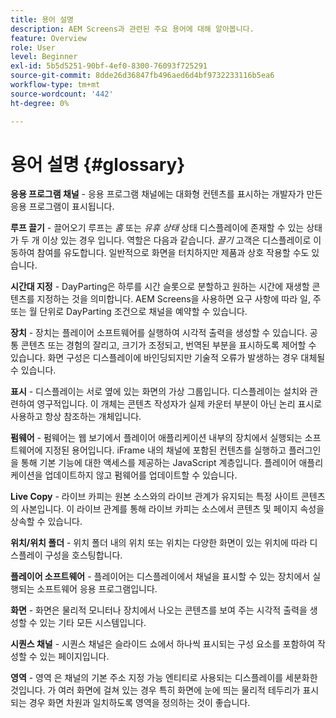 ```yaml
---
title: 용어 설명
description: AEM Screens과 관련된 주요 용어에 대해 알아봅니다.
feature: Overview
role: User
level: Beginner
exl-id: 5b5d5251-90bf-4ef0-8300-76093f725291
source-git-commit: 8dde26d36847fb496aed6d4bf9732233116b5ea6
workflow-type: tm+mt
source-wordcount: '442'
ht-degree: 0%

---
```


# 용어 설명 {#glossary}

**응용 프로그램 채널** - 응용 프로그램 채널에는 대화형 컨텐츠를 표시하는 개발자가 만든 응용 프로그램이 표시됩니다.

**루프 끌기** - 끌어오기 루프는 *홈* 또는 *유휴 상태* 상태 디스플레이에 존재할 수 있는 상태가 두 개 이상 있는 경우 입니다. 역할은 다음과 같습니다. *끌기* 고객은 디스플레이로 이동하여 참여를 유도합니다. 일반적으로 화면을 터치하지만 제품과 상호 작용할 수도 있습니다.

**시간대 지정** - DayParting은 하루를 시간 슬롯으로 분할하고 원하는 시간에 재생할 콘텐츠를 지정하는 것을 의미합니다. AEM Screens을 사용하면 요구 사항에 따라 일, 주 또는 월 단위로 DayParting 조건으로 채널을 예약할 수 있습니다.

**장치** - 장치는 플레이어 소프트웨어를 실행하여 시각적 출력을 생성할 수 있습니다. 공통 콘텐츠 또는 경험의 잘리고, 크기가 조정되고, 번역된 부분을 표시하도록 제어할 수 있습니다. 화면 구성은 디스플레이에 바인딩되지만 기술적 오류가 발생하는 경우 대체될 수 있습니다.

**표시** - 디스플레이는 서로 옆에 있는 화면의 가상 그룹입니다. 디스플레이는 설치와 관련하여 영구적입니다. 이 개체는 콘텐츠 작성자가 실제 카운터 부분이 아닌 논리 표시로 사용하고 항상 참조하는 개체입니다.

**펌웨어** - 펌웨어는 웹 보기에서 플레이어 애플리케이션 내부의 장치에서 실행되는 소프트웨어에 지정된 용어입니다. iFrame 내의 채널에 포함된 컨텐츠를 실행하고 플러그인을 통해 기본 기능에 대한 액세스를 제공하는 JavaScript 계층입니다. 플레이어 애플리케이션을 업데이트하지 않고 펌웨어를 업데이트할 수 있습니다.

**Live Copy** - 라이브 카피는 원본 소스와의 라이브 관계가 유지되는 특정 사이트 콘텐츠의 사본입니다. 이 라이브 관계를 통해 라이브 카피는 소스에서 콘텐츠 및 페이지 속성을 상속할 수 있습니다.

**위치/위치 폴더** - 위치 폴더 내의 위치 또는 위치는 다양한 화면이 있는 위치에 따라 디스플레이 구성을 호스팅합니다.

**플레이어 소프트웨어** - 플레이어는 디스플레이에서 채널을 표시할 수 있는 장치에서 실행되는 소프트웨어 응용 프로그램입니다.

**화면** - 화면은 물리적 모니터나 장치에서 나오는 콘텐츠를 보여 주는 시각적 출력을 생성할 수 있는 기타 모든 시스템입니다.

**시퀀스 채널** - 시퀀스 채널은 슬라이드 쇼에서 하나씩 표시되는 구성 요소를 포함하여 작성할 수 있는 페이지입니다.

**영역** - 영역 은 채널의 기본 주소 지정 가능 엔티티로 사용되는 디스플레이를 세분화한 것입니다. 가 여러 화면에 걸쳐 있는 경우 특히 화면에 눈에 띄는 물리적 테두리가 표시되는 경우 화면 차원과 일치하도록 영역을 정의하는 것이 좋습니다.
